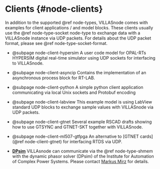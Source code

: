 # Clients {#node-clients}

In addition to the supported @ref node-types, VILLASnode comes with examples for client applications / and model blocks.
These clients usually use the @ref node-type-socket node-type to exchange data with a VILLASnode instance via UDP packets.
For details about the UDP packet format, please see @ref node-type-socket-format.

- @subpage node-client-hypersim
    A user code model for OPAL-RTs HYPERSIM digital real-time simulator using UDP sockets for interfacing to VILLASnode.

- @subpage node-client-asyncip
    Contains the implementation of an asynchronous process block for RT-LAB.

- @subpage node-client-python
    A simple python client application communicating via local Unix sockets and Protobuf encoding

- @subpage node-client-labview
    This example model is using LabView standard UDP blocks to exchange sample values with VILLASnode via UDP packets.

- @subpage node-client-gtnet
    Several example RSCAD drafts showing how to use GTSYNC and GTNET-SKT together with VILLASnode.

- @subpage node-client-ml507-gtfpga
    An alternative to [GTNET cards](@ref node-client-gtnet) for interfacing RTDS via UDP.

- [**DPsim**](https://git.rwth-aachen.de/acs/core/simulation/DPsim)
    VILLAsnode can communicate via the @ref node-type-shmem with the dynamic phasor solver (DPsim) of the Institute for Automation of Complex Power Systems.
    Please contact [Markus Mirz](mailto:mmirz@eonerc.rwth-aachen.de) for details.
